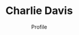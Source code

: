 ---
layout: userprofile
title:  "Charlie Davis" 
contributorId: '3'
categories: contributor
aID: '9999'
link: 'https://niche-news.github.io/contributor/charlie-davis.html'
author: 'Profile'
---
